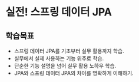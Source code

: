 # 실전! 스프링 데이터 JPA
## 학습목표
- 스프링 데이터 JPA를 기초부터 실무 활용까지 학습.
- 실무에서 실제 사용하는 기능 위주로 학습.
- 단순한 기능 설명을 넘어 실무 활용 노하우 학습.
- JPA와 스프링 데이터 JPA의 차이를 명확하게 이해하기.